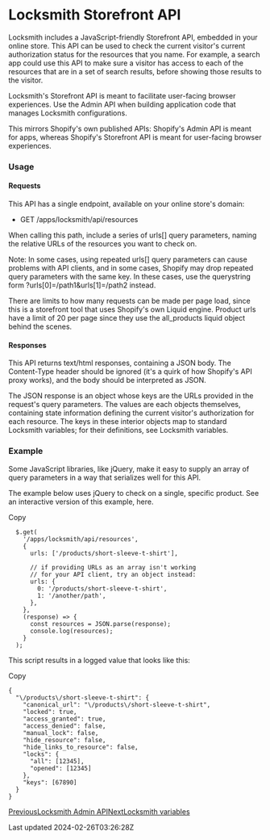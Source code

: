 # Locksmith Storefront API

Locksmith includes a JavaScript-friendly Storefront API, embedded in your online store. This API can be used to check the current visitor's current authorization status for the resources that you name. For example, a search app could use this API to make sure a visitor has access to each of the resources that are in a set of search results, before showing those results to the visitor.

Locksmith's Storefront API is meant to facilitate user-facing browser experiences. Use the Admin API when building application code that manages Locksmith configurations.

This mirrors Shopify's own published APIs: Shopify's Admin API is meant for apps, whereas Shopify's Storefront API is meant for user-facing browser experiences.

### Usage

#### Requests

This API has a single endpoint, available on your online store's domain:

- GET /apps/locksmith/api/resources

When calling this path, include a series of urls[] query parameters, naming the relative URLs of the resources you want to check on.

Note: In some cases, using repeated urls[] query parameters can cause problems with API clients, and in some cases, Shopify may drop repeated query parameters with the same key. In these cases, use the querystring form ?urls[0]=/path1&urls[1]=/path2 instead.

There are limits to how many requests can be made per page load, since this is a storefront tool that uses Shopify's own Liquid engine. Product urls have a limit of 20 per page since they use the all\_products liquid object behind the scenes.

#### Responses

This API returns text/html responses, containing a JSON body. The Content-Type header should be ignored (it's a quirk of how Shopify's API proxy works), and the body should be interpreted as JSON.

The JSON response is an object whose keys are the URLs provided in the request's query parameters. The values are each objects themselves, containing state information defining the current visitor's authorization for each resource. The keys in these interior objects map to standard Locksmith variables; for their definitions, see Locksmith variables.

### Example

Some JavaScript libraries, like jQuery, make it easy to supply an array of query parameters in a way that serializes well for this API.

The example below uses jQuery to check on a single, specific product. See an interactive version of this example, here.

Copy

    
      $.get(
        '/apps/locksmith/api/resources',
        {
          urls: ['/products/short-sleeve-t-shirt'],
    
          // if providing URLs as an array isn't working
          // for your API client, try an object instead:
          urls: {
            0: '/products/short-sleeve-t-shirt',
            1: '/another/path',
          },
        },
        (response) => {
          const resources = JSON.parse(response);
          console.log(resources);
        }
      );
    

This script results in a logged value that looks like this:

Copy

    {
      "\/products\/short-sleeve-t-shirt": {
        "canonical_url": "\/products\/short-sleeve-t-shirt",
        "locked": true,
        "access_granted": true,
        "access_denied": false,
        "manual_lock": false,
        "hide_resource": false,
        "hide_links_to_resource": false,
        "locks": {
          "all": [12345],
          "opened": [12345]
        },
        "keys": [67890]
      }
    }

[PreviousLocksmith Admin API](/developer-tools/locksmith-admin-api)[NextLocksmith variables](/developer-tools/locksmith-variables)

Last updated 2024-02-26T03:26:28Z